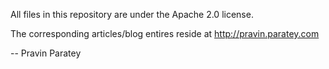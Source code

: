 All files in this repository are under the Apache 2.0 license.

The corresponding articles/blog entires reside at http://pravin.paratey.com

-- Pravin Paratey
